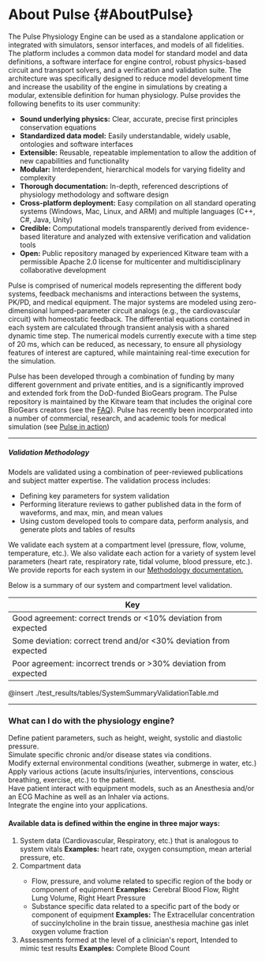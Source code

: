About Pulse {#AboutPulse}
=========================

The Pulse Physiology Engine can be used as a standalone application or integrated with simulators, sensor interfaces, and models of all fidelities.
The platform includes a common data model for standard model and data definitions, a software interface for engine control, robust physics-based circuit and transport solvers, and a verification and validation suite. 
The architecture was specifically designed to reduce model development time and increase the usability of the engine in simulations by creating a modular, extensible definition for human physiology. 
Pulse provides the following benefits to its user community:

  - <b>Sound underlying physics:</b> Clear, accurate, precise first principles conservation equations
  - <b>Standardized data model:</b> Easily understandable, widely usable, ontologies and software interfaces
  - <b>Extensible:</b> Reusable, repeatable implementation to allow the addition of new capabilities and functionality
  - <b>Modular:</b> Interdependent, hierarchical models for varying fidelity and complexity
  - <b>Thorough documentation:</b> In-depth, referenced descriptions of physiology methodology and software design
  - <b>Cross-platform deployment:</b> Easy compilation on all standard operating systems (Windows, Mac, Linux, and ARM) and multiple languages (C++, C#, Java, Unity)
  - <b>Credible:</b> Computational models transparently derived from evidence-based literature and analyzed with extensive verification and validation tools
  - <b>Open:</b> Public repository managed by experienced Kitware team with a permissible Apache 2.0 license for multicenter and multidisciplinary collaborative development

Pulse is comprised of numerical models representing the different body systems, feedback mechanisms and interactions between the systems, PK/PD, and medical equipment. 
The major systems are modeled using zero-dimensional lumped-parameter circuit analogs (e.g., the cardiovascular circuit) with homeostatic feedback. 
The differential equations contained in each system are calculated through transient analysis with a shared dynamic time step. 
The numerical models currently execute with a time step of 20 ms, which can be reduced, as necessary, to ensure all physiology features of interest are captured, while maintaining real-time execution for the simulation.

Pulse has been developed through a combination of funding by many different government and private entities, and is a significantly improved and extended fork from the DoD-funded BioGears program.
The Pulse repository is maintained by the Kitware team that includes the original core BioGears creators (see the <a href="_f_a_q.html">FAQ</a>). 
Pulse has recently been incorporated into a number of commercial, research, and academic tools for medical simulation (see <a href="pulse-in-action.html">Pulse in action</a>)

---------

##### Validation Methodology

Models are validated using a combination of peer-reviewed publications and subject matter expertise. The validation process includes:

  - Defining key parameters for system validation
  - Performing literature reviews to gather published data in the form of waveforms, and max, min, and mean values
  - Using custom developed tools to compare data, perform analysis, and generate plots and tables of results

We validate each system at a compartment level (pressure, flow, volume, temperature, etc.). We also validate each action for a variety of system level parameters (heart rate, respiratory rate, tidal volume, blood pressure, etc.). 
We provide reports for each system in our <a href="_system_methodology.html">Methodology documentation.</a>

Below is a summary of our system and compartment level validation.

|	Key	|
|	---	|
|<span class="success"> Good agreement: correct trends or <10% deviation from expected </span>|
|<span class="warning"> Some deviation: correct trend and/or <30% deviation from expected </span>|
|<span class="danger"> Poor agreement: incorrect trends or >30% deviation from expected </span>|

@insert ./test_results/tables/SystemSummaryValidationTable.md

---------

<div class="container">
  <div class="row">
    <h3>What can I do with the physiology engine?</h3>
    <div class="row-content">
      <div class="patient-actions">
        <div class="action col-sm-4">
          <div class="action-content">
            Define patient parameters, such as height, weight, systolic and diastolic pressure.
          </div>
        </div>
        <div class="action col-sm-4">
          <div class="action-content">
            Simulate specific chronic and/or disease states via conditions.
          </div>
        </div>
        <div class="action col-sm-4">
          <div class="action-content">
            Modify external environmental conditions (weather, submerge in water, etc.)
          </div>
        </div>
        <div class="action col-sm-4">
          <div class="action-content">
            Apply various actions (acute insults/injuries, interventions, conscious breathing, exercise, etc.) to the patient.
          </div>
        </div>
        <div class="action col-sm-4">
          <div class="action-content">
            Have patient interact with equipment models, such as an Anesthesia and/or an ECG Machine as well as an Inhaler via actions.
          </div>
        </div>
        <div class="action col-sm-4">
          <div class="action-content">
            Integrate the engine into your applications.
          </div>
        </div>
      </div>
    </div> <!-- END .row-content -->
  </div> <!-- END .row -->
  <div class="row">
    <div class="row-content">
      <h4>Available data is defined within the engine in three major ways:</h4>
      <ol class="data-definitions row">
        <li class="definition col-sm-4">
          <span>
            System data (Cardiovascular, Respiratory, etc.) that is analogous to system vitals
            <span class="examples"><strong>Examples:</strong> heart rate, oxygen consumption, mean arterial pressure, etc.</span>
          </span>
        </li>
        <li class="definition col-sm-4">
          <span>
            Compartment data
            <ul>
              <li>
                Flow, pressure, and volume related to specific region of the body or component of equipment
                <span class="examples"><strong>Examples:</strong> Cerebral Blood Flow, Right Lung Volume, Right Heart Pressure</span>
              </li>
              <li>
                Substance specific data related to a specific part of the body or component of equipment
                <span class="examples"><strong>Examples:</strong> The Extracellular concentration of succinylcholine in the brain tissue, anesthesia machine gas inlet oxygen volume fraction</span>
              </li>
            </ul>
          </span>
        </li>
        <li class="definition col-sm-4">
          <span>
            Assessments formed at the level of a clinician's report, Intended to mimic test results
            <span class="examples"><strong>Examples:</strong> Complete Blood Count</span>
          </span>
        </li>
      </ol>
    </div>
  </div>
</div> <!-- END .container -->
